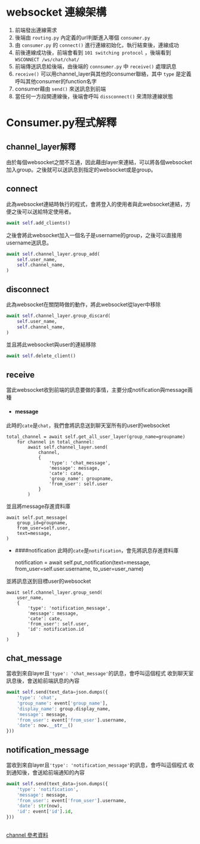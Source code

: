 # websocket 連線架構
1. 前端發出連線需求  
2. 後端由 `routing.py` 內定義的url判斷進入哪個 `consumer.py ` 
3. 由 `consumer.py` 的 `connect()` 進行連線初始化，執行結束後，連線成功  
4. 前後連線成功後，前端會看到 `101 switching protocol` ，後端看到 `WSCONNECT /ws/chat/chat/`  
5. 前端傳送訊息給後端，由後端的 `connsumer.py` 中 `receive()` 處理訊息
6. `receive()` 可以用channel_layer與其他的consumer聯絡，其中 `type` 是定義呼叫其他consumer的function名字  
7. consumer藉由 `send()` 來送訊息到前端
8. 當任何一方段開連線後，後端會呼叫 `dissconnect()` 來清除連線狀態

# Consumer.py程式解釋

## channel_layer解釋
由於每個websocket之間不互通，因此藉由layer來連結，可以將各個websocket加入group。之後就可以送訊息到指定的websocket或是group。

## connect
此為websocket連結時執行的程式，會將登入的使用者與此websocket連結，方便之後可以送給特定使用者。
```python
await self.add_clients()
```    

之後會將此websocket加入一個名子是username的group，之後可以直接用username送訊息。
```python
await self.channel_layer.group_add(
    self.user_name,
    self.channel_name,
)
```
    

## disconnect
此為websocket在關閉時做的動作，將此websocket從layer中移除
```python
await self.channel_layer.group_discard(
    self.user_name,
    self.channel_name,
)    
```
    
並且將此websocket與user的連結移除
```python
await self.delete_client()
```

## receive
當此websocket收到前端的訊息要做的事情，主要分成notification與message兩種
* #### message
此時的`cate`是`chat`，我們會將訊息送到聊天室所有的user的websocket

    total_channel = await self.get_all_user_layer(group_name=groupname)
        for channel in total_channel:
            await self.channel_layer.send(
                channel,
                {
                    'type': 'chat_message',
                    'message': message,
                    'cate': cate,
                    'group_name': groupname,
                    'from_user': self.user
                }
            )

並且將message存進資料庫

    await self.put_message(
        group_id=groupname,
        from_user=self.user,
        text=message,
    )

* ####notification
此時的`cate`是`notification`，會先將訊息存進資料庫

    notification = await self.put_notification(text=message,
                                               from_user=self.user.username,
                                               to_user=user_name)


並將訊息送到目標user的websocket
    
    await self.channel_layer.group_send(
        user_name,
        {
            'type': 'notification_message',
            'message': message,
            'cate': cate,
            'from_user': self.user,
            'id': notification.id
        }
    )

## chat_message
當收到來自layer且`'type': 'chat_message'`的訊息，會呼叫這個程式
收到聊天室訊息後，會送給前端訊息的內容

```python
await self.send(text_data=json.dumps({
    'type': 'chat',
    'group_name': event['group_name'],
    'display_name': group.display_name,
    'message': message,
    'from_user': event['from_user'].username,
    'date': now.__str__()
}))
```

##  notification_message
當收到來自layer且`'type': 'notification_message'`的訊息，會呼叫這個程式
收到通知後，會送給前端通知的內容

```python
await self.send(text_data=json.dumps({
    'type': 'notification',
    'message': message,
    'from_user': event['from_user'].username,
    'date': str(now),
    'id': event['id'].id,
}))
```

##  
[channel 參考資料](https://channels.readthedocs.io/en/latest/)
